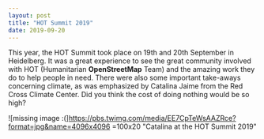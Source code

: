 ```yaml
---
layout: post
title: "HOT Summit 2019"
date: 2019-09-20
---
```


This year, the HOT Summit took place on 19th and 20th September in Heidelberg. It was a great experience to see the great community involved with HOT (Humanitarian **OpenStreetMap** Team) and the amazing work they do to help people in need. 
There were also some important take-aways concerning climate, as was emphasized by Catalina Jaime from the Red Cross Climate Center. Did you think the cost of doing nothing would be so high?

![missing image :(]https://pbs.twimg.com/media/EE7CpTeWsAAZRce?format=jpg&name=4096x4096 =100x20 "Catalina at the HOT Summit 2019"
